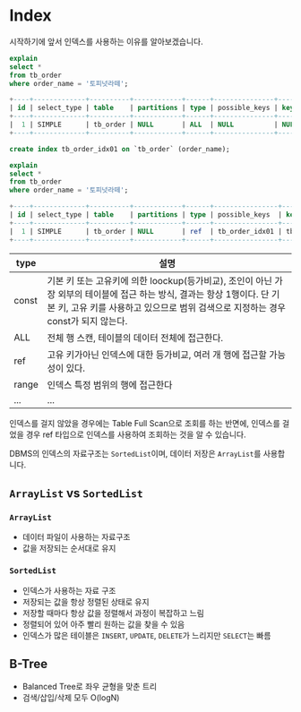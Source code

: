 # Index

시작하기에 앞서 인덱스를 사용하는 이유를 알아보겠습니다.

```sql
explain
select *
from tb_order
where order_name = '토피넛라떼';

+----+-------------+----------+------------+------+---------------+------+---------+------+------+----------+-------------+
| id | select_type | table    | partitions | type | possible_keys | key  | key_len | ref  | rows | filtered | Extra       |
+----+-------------+----------+------------+------+---------------+------+---------+------+------+----------+-------------+
|  1 | SIMPLE      | tb_order | NULL       | ALL  | NULL          | NULL | NULL    | NULL |    6 |    16.67 | Using where |
+----+-------------+----------+------------+------+---------------+------+---------+------+------+----------+-------------+
```

```sql
create index tb_order_idx01 on `tb_order` (order_name);

explain
select *
from tb_order
where order_name = '토피넛라떼';

+----+-------------+----------+------------+------+----------------+----------------+---------+-------+------+----------+-------+
| id | select_type | table    | partitions | type | possible_keys  | key            | key_len | ref   | rows | filtered | Extra |
+----+-------------+----------+------------+------+----------------+----------------+---------+-------+------+----------+-------+
|  1 | SIMPLE      | tb_order | NULL       | ref  | tb_order_idx01 | tb_order_idx01 | 122     | const |    1 |      100 | NULL  |
+----+-------------+----------+------------+------+----------------+----------------+---------+-------+------+----------+-------+
```

| type  | 설명                                                                                                                              |
|-------|---------------------------------------------------------------------------------------------------------------------------------|
| const | 기본 키 또는 고유키에 의한 loockup(등가비교), 조인이 아닌 가장 외부의 테이블에 접근 하는 방식, 결과는 항상 1행이다. 단 기본 키, 고유 키를 사용하고 있으므로 범위 검색으로 지정하는 경우 const가 되지 않는다. |
| ALL   | 전체 행 스캔, 테이블의 데이터 전체에 접근한다.                                                                                                     |
| ref   | 고유 키가아닌 인덱스에 대한 등가비교, 여러 개 행에 접근할 가능성이 있다.                                                                                      |
| range | 인덱스 특정 범위의 행에 접근한다                                                                                                              |                                                                                                              
| ...   | ...                                                                                                                             |

인덱스를 걸지 않았을 경우에는 Table Full Scan으로 조회를 하는 반면에, 인덱스를 걸었을 경우 ref 타입으로 인덱스를 사용하여 조회하는 것을 알 수 있습니다.

DBMS의 인덱스의 자료구조는 `SortedList`이며, 데이터 저장은 `ArrayList`를 사용합니다.

## `ArrayList` vs `SortedList`

### `ArrayList`

- 데이터 파일이 사용하는 자료구조
- 값을 저장되는 순서대로 유지

### `SortedList`

- 인덱스가 사용하는 자료 구조
- 저장되는 값을 항상 정렬된 상태로 유지
- 저장할 때마다 항상 값을 정렬해서 과정이 복잡하고 느림
- 정렬되어 있어 아주 빨리 원하는 값을 찾을 수 있음
- 인덱스가 많은 테이블은 `INSERT`, `UPDATE`, `DELETE`가 느리지만 `SELECT`는 빠름

## B-Tree

- Balanced Tree로 좌우 균형을 맞춘 트리
- 검색/삽입/삭제 모두 O(logN)


